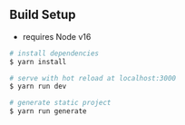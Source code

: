 ## Build Setup

* requires Node v16

``` bash
# install dependencies
$ yarn install

# serve with hot reload at localhost:3000
$ yarn run dev

# generate static project
$ yarn run generate
```